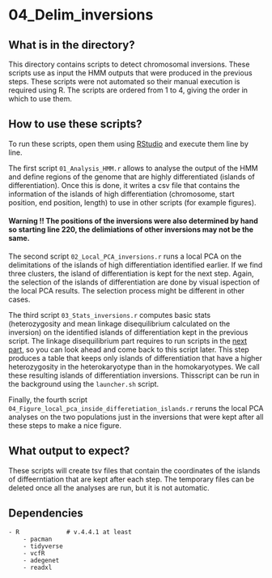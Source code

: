 # 04_Delim_inversions


## What is in the directory?

This directory contains scripts to detect chromosomal inversions. These scripts use as input the HMM outputs that were produced in the previous steps. These scripts were not automated so their manual execution is required using R. The scripts are ordered from 1 to 4, giving the order in which to use them.

## How to use these scripts?

To run these scripts, open them using [RStudio](https://posit.co/) and execute them line by line. 

The first script `01_Analysis_HMM.r` allows to analyse the output of the HMM and define regions of the genome that are highly differentiated (islands of differentiation). Once this is done, it writes a csv file that contains the information of the islands of high differentiation (chromosome, start position, end position, length) to use in other scripts (for example figures).
#### Warning !! The positions of the inversions were also determined by hand so starting line 220, the delimiations of other inversions may not be the same.

The second script `02_Local_PCA_inversions.r` runs a local PCA on the delimitations of the islands of high differentiation identified earlier. If we find three clusters, the island of differentiation is kept for the next step. Again, the selection of the islands of differentiation are done by visual ispection of the local PCA results. The selection process might be different in other cases.

The third script `03_Stats_inversions.r` computes basic stats (heterozygosity and mean linkage disequilibrium calculated on the inversion) on the identified islands of differentiation kept in the previous script. The linkage disequilibrium part requires to run scripts in the [next part](../05_Linkage_disequilibrium/), so you can look ahead and come back to this script later. This step produces a table that keeps only islands of differentiation that have a higher heterozygosity in the heterokaryotype than in the homokaryotypes. We call these resulting islands of differentiation inversions. Thisscript can be run in the background using the `launcher.sh` script.

Finally, the fourth script `04_Figure_local_pca_inside_differetiation_islands.r` reruns the local PCA analyses on the two populations just in the inversions that were kept after all these steps to make a nice figure.


## What output to expect?

These scripts will create tsv files that contain the coordinates of the islands of diffeerntiation that are kept after each step. The temporary files can be deleted once all the analyses are run, but it is not automatic.

## Dependencies


```
- R             # v.4.4.1 at least
    - pacman
    - tidyverse
    - vcfR
    - adegenet
    - readxl
```
